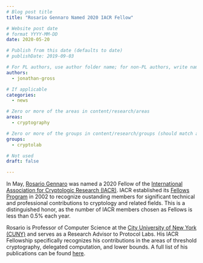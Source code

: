 ```yaml
---
# Blog post title
title: "Rosario Gennaro Named 2020 IACR Fellow"

# Website post date
# format YYYY-MM-DD
date: 2020-05-20

# Publish from this date (defaults to date)
# publishDate: 2019-09-03

# For PL authors, use author folder name; for non-PL authors, write name as in paper within ""
authors:
  - jonathan-gross

# If applicable
categories:
  - news

# Zero or more of the areas in content/research/areas
areas:
  - cryptography

# Zero or more of the groups in content/research/groups (should match author membership)
groups:
  - cryptolab

# Not used
draft: false

---
```


In May, [Rosario Gennaro](/authors/rosario-gennaro) was named a 2020 Fellow of the [International Association for Cryptologic Research (IACR)](https://iacr.org/). IACR established its [Fellows Program](https://iacr.org/fellows/) in 2002 to recognize oustanding members for significant technical and professional contributions to cryptology and related fields. This is a distinguished honor, as the number of IACR members chosen as Fellows is less than 0.5% each year.

Rosario is Professor of Computer Science at the [City University of New York (CUNY)](https://www-cs.ccny.cuny.edu/~rosario/) and serves as a Research Advisor to Protocol Labs. His IACR Fellowship specifically recognizes his contributions in the areas of threshold cryptography, delegated computation, and lower bounds. A full list of his publications can be found [here](https://dblp.uni-trier.de/pers/g/Gennaro:Rosario.html).
